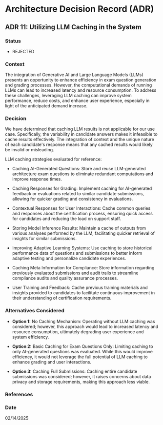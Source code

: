 # Architecture Decision Record (ADR)

## ADR 11: Utilizing LLM Caching in the System

### Status
- REJECTED

### Context
The integration of Generative AI and Large Language Models (LLMs) presents an opportunity to enhance efficiency in exam 
question generation and grading processes. However, the computational demands of running LLMs can lead to increased latency 
and resource consumption. To address these challenges, leveraging LLM caching can improve system performance, reduce costs, 
and enhance user experience, especially in light of the anticipated demand increase.

### Decision
We have determined that caching LLM results is not applicable for our use case. Specifically, the variability in 
candidate answers makes it infeasible to cache results effectively. The integration of context and the unique nature of 
each candidate's response means that any cached results would likely be invalid or misleading.

LLM caching strategies evaluated for reference:
- Caching AI-Generated Questions:
Store and reuse LLM-generated architecture exam questions to eliminate redundant computations and improve response times.

- Caching Responses for Grading:
Implement caching for AI-generated feedback or evaluations related to similar candidate submissions, allowing for quicker 
grading and consistency in evaluations.

- Contextual Responses for User Interactions:
Cache common queries and responses about the certification process, ensuring quick access for candidates and reducing the 
load on support staff.

- Storing Model Inference Results:
Maintain a cache of outputs from various analyses performed by the LLM, facilitating quicker retrieval of insights for 
similar submissions.

- Improving Adaptive Learning Systems:
Use caching to store historical performance data of questions and submissions to better inform adaptive testing and 
personalize candidate experiences.

- Caching Meta Information for Compliance:
Store information regarding previously evaluated submissions and audit trails to streamline compliance audits and quality 
assurance processes.

- User Training and Feedback:
Cache previous training materials and insights provided to candidates to facilitate continuous improvement in their 
understanding of certification requirements.

### Alternatives Considered
- **Option 1:** No Caching Mechanism:
Operating without LLM caching was considered; however, this approach would lead to increased latency and resource 
consumption, ultimately degrading user experience and system efficiency.

- **Option 2:** Basic Caching for Exam Questions Only:
Limiting caching to only AI-generated questions was evaluated. While this would improve efficiency, it would not leverage 
the full potential of LLM caching to enhance grading and user interactions.

- **Option 3:** Caching Full Submissions:
Caching entire candidate submissions was considered; however, it raises concerns about data privacy and storage 
requirements, making this approach less viable.

### References


### Date
02/14/2025
